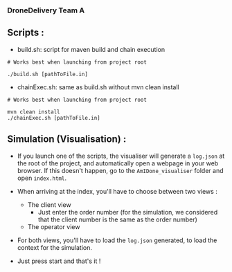 ### DroneDelivery Team A

Scripts :
-

* build.sh: script for maven build and chain execution <br>
```
# Works best when launching from project root

./build.sh [pathToFile.in]
```

* chainExec.sh: same as build.sh without mvn clean install <br>
```
# Works best when launching from project root

mvn clean install
./chainExec.sh [pathToFile.in]
```

Simulation (Visualisation) :
-

* If you launch one of the scripts, the visualiser will generate a ``log.json`` at the root of the project, and automatically open a webpage in your web browser.
If this doesn't happen, go to the ``AmIDone_visualiser`` folder and open ``index.html``.

* When arriving at the index, you'll have to choose between two views :
    * The client view
        - Just enter the order number (for the simulation, we considered that the client number is the same as the order number)
    * The operator view

* For both views, you'll have to load the ``log.json`` generated, to load the context for the simulation.
* Just press start and that's it !